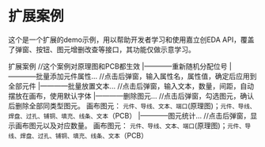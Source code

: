 # 扩展案例

这个是一个扩展的demo示例，用以帮助开发者学习和使用嘉立创EDA API，覆盖了弹窗、按钮、图元增删改查等接口，其功能仅做示意学习。

扩展案例 //这个案例对原理图和PCB都生效
    |————重新随机分配位号
    |————批量添加元件属性...   //点击后弹窗，输入属性名，属性值，确定后应用到全部元件
    |————批量放置文本...   //点击后弹窗，输入文本，数量，间距，自动摆放在画布，使用默认字体
    |————删除图元...   //点击后弹窗，勾选图元，确认后删除全部同类型图元。 画布图元： `元件、导线、文本、端口`(原理图)；`元件、导线、焊盘、过孔、铺铜、填充、线条、文本`（PCB）
    |————图元统计...   //点击后弹窗，显示画布图元以及对应数量。  画布图元： `元件、导线、文本、端口`(原理图)；`元件、导线、焊盘、过孔、铺铜、填充、线条、文本`（PCB）


